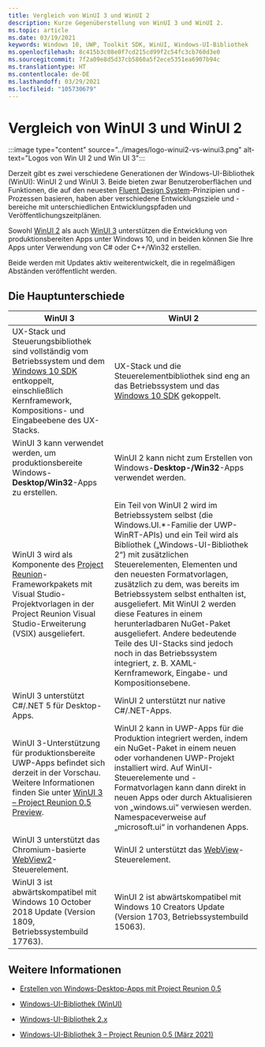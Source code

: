 ```yaml
---
title: Vergleich von WinUI 3 und WinUI 2
description: Kurze Gegenüberstellung von WinUI 3 und WinUI 2.
ms.topic: article
ms.date: 03/19/2021
keywords: Windows 10, UWP, Toolkit SDK, WinUI, Windows-UI-Bibliothek
ms.openlocfilehash: 8c415b3c08e0f7cd215cd99f2c54fc3cb760d3e0
ms.sourcegitcommit: 7f2a09e8d5d37cb5860a5f2ece5351ea6907b94c
ms.translationtype: HT
ms.contentlocale: de-DE
ms.lasthandoff: 03/29/2021
ms.locfileid: "105730679"
---
```

# <a name="comparison-of-winui-3-and-winui-2"></a>Vergleich von WinUI 3 und WinUI 2

:::image type="content" source="../images/logo-winui2-vs-winui3.png" alt-text="Logos von Win UI 2 und Win UI 3":::

Derzeit gibt es zwei verschiedene Generationen der Windows-UI-Bibliothek (WinUI): WinUI 2 und WinUI 3. Beide bieten zwar Benutzeroberflächen und Funktionen, die auf den neuesten [Fluent Design System](https://www.microsoft.com/design/fluent)-Prinzipien und -Prozessen basieren, haben aber verschiedene Entwicklungsziele und -bereiche mit unterschiedlichen Entwicklungspfaden und Veröffentlichungszeitplänen.

Sowohl [WinUI 2](winui2/index.md) als auch [WinUI 3](winui3/index.md) unterstützen die Entwicklung von produktionsbereiten Apps unter Windows 10, und in beiden können Sie Ihre Apps unter Verwendung von C# oder C++/Win32 erstellen.

Beide werden mit Updates aktiv weiterentwickelt, die in regelmäßigen Abständen veröffentlicht werden.

## <a name="the-major-differences"></a>Die Hauptunterschiede

| WinUI 3                                                                                                                                                                                                                                                                                                        | WinUI 2                                                                                                                                                                                                                                                                                                                                                                                                                                                                                                      |
|----------------------------------------------------------------------------------------------------------------------------------------------------------------------------------------------------------------------------------------------------------------------------------------------------------------|--------------------------------------------------------------------------------------------------------------------------------------------------------------------------------------------------------------------------------------------------------------------------------------------------------------------------------------------------------------------------------------------------------------------------------------------------------------------------------------------------------------|
| UX-Stack und Steuerungsbibliothek sind vollständig vom Betriebssystem und dem [Windows 10 SDK](https://developer.microsoft.com/windows/downloads/windows-10-sdk/) entkoppelt, einschließlich Kernframework, Kompositions- und Eingabeebene des UX-Stacks.                                                                        | UX-Stack und die Steuerelementbibliothek sind eng an das Betriebssystem und das [Windows 10 SDK](https://developer.microsoft.com/windows/downloads/windows-10-sdk/) gekoppelt.                                                                                                                                                                                                                                                                                                                                                          |
| WinUI 3 kann verwendet werden, um produktionsbereite Windows-**Desktop/Win32**-Apps zu erstellen. | WinUI 2 kann nicht zum Erstellen von Windows-**Desktop-/Win32**-Apps verwendet werden. |
| WinUI 3 wird als Komponente des [Project Reunion](../project-reunion/index.md)-Frameworkpakets mit Visual Studio-Projektvorlagen in der Project Reunion Visual Studio-Erweiterung (VSIX) ausgeliefert. | Ein Teil von WinUI 2 wird im Betriebssystem selbst (die Windows.UI.*-Familie der UWP-WinRT-APIs) und ein Teil wird als Bibliothek („Windows-UI-Bibliothek 2“) mit zusätzlichen Steuerelementen, Elementen und den neuesten Formatvorlagen, zusätzlich zu dem, was bereits im Betriebssystem selbst enthalten ist, ausgeliefert. Mit WinUI 2 werden diese Features in einem herunterladbaren NuGet-Paket ausgeliefert. Andere bedeutende Teile des UI-Stacks sind jedoch noch in das Betriebssystem integriert, z. B. XAML-Kernframework, Eingabe- und Kompositionsebene. |
| WinUI 3 unterstützt C#/.NET 5 für Desktop-Apps. | WinUI 2 unterstützt nur native C#/.NET-Apps. |
| WinUI 3-Unterstützung für produktionsbereite UWP-Apps befindet sich derzeit in der Vorschau. Weitere Informationen finden Sie unter [WinUI 3 – Project Reunion 0.5 Preview](winui3/release-notes/winui3-project-reunion-0.5-preview.md).                                                                                                                                | WinUI 2 kann in UWP-Apps für die Produktion integriert werden, indem ein NuGet-Paket in einem neuen oder vorhandenen UWP-Projekt installiert wird. Auf WinUI-Steuerelemente und -Formatvorlagen kann dann direkt in neuen Apps oder durch Aktualisieren von „windows.ui“ verwiesen werden. Namespaceverweise auf „microsoft.ui“ in vorhandenen Apps.                                                                                                                                                                                    |
| WinUI 3 unterstützt das Chromium-basierte [WebView2](/microsoft-edge/webview2/)-Steuerelement. |  WinUI 2 unterstützt das [WebView](/windows/uwp/design/controls-and-patterns/web-view)-Steuerelement. |
| WinUI 3 ist abwärtskompatibel mit Windows 10 October 2018 Update (Version 1809, Betriebssystembuild 17763). | WinUI 2 ist abwärtskompatibel mit Windows 10 Creators Update (Version 1703, Betriebssystembuild 15063). |

## <a name="see-also"></a>Weitere Informationen

- [Erstellen von Windows-Desktop-Apps mit Project Reunion 0.5](../project-reunion/index.md)

- [Windows-UI-Bibliothek (WinUI)](index.md)

- [Windows-UI-Bibliothek 2.x](winui2/index.md)

- [Windows-UI-Bibliothek 3 – Project Reunion 0.5 (März 2021)](winui3/index.md)
